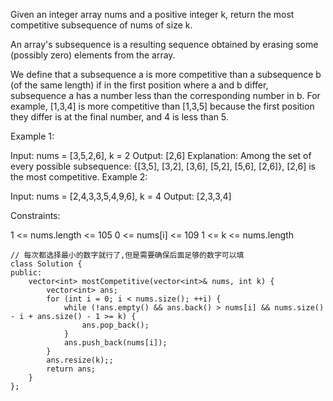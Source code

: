 Given an integer array nums and a positive integer k, return the most competitive subsequence of nums of size k.

An array's subsequence is a resulting sequence obtained by erasing some (possibly zero) elements from the array.

We define that a subsequence a is more competitive than a subsequence b (of the same length) if in the first position where a and b differ, subsequence a has a number less than the corresponding number in b. For example, [1,3,4] is more competitive than [1,3,5] because the first position they differ is at the final number, and 4 is less than 5.

 

Example 1:

Input: nums = [3,5,2,6], k = 2 
Output: [2,6]
Explanation: Among the set of every possible subsequence: {[3,5], [3,2], [3,6], [5,2], [5,6], [2,6]}, [2,6] is the most competitive.
Example 2:

Input: nums = [2,4,3,3,5,4,9,6], k = 4
Output: [2,3,3,4]
 

Constraints:

1 <= nums.length <= 105
0 <= nums[i] <= 109
1 <= k <= nums.length

```
// 每次都选择最小的数字就行了,但是需要确保后面足够的数字可以填
class Solution {
public:
    vector<int> mostCompetitive(vector<int>& nums, int k) {
        vector<int> ans;
        for (int i = 0; i < nums.size(); ++i) {
            while (!ans.empty() && ans.back() > nums[i] && nums.size() - i + ans.size() - 1 >= k) {
                ans.pop_back();
            }
            ans.push_back(nums[i]);
        }
        ans.resize(k);;
        return ans;
    }
};
```
